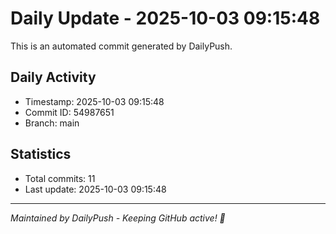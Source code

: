 # Daily Update - 2025-10-03 09:15:48

This is an automated commit generated by DailyPush.

## Daily Activity
- Timestamp: 2025-10-03 09:15:48
- Commit ID: 54987651
- Branch: main

## Statistics
- Total commits: 11
- Last update: 2025-10-03 09:15:48

---
*Maintained by DailyPush - Keeping GitHub active! 🚀*
